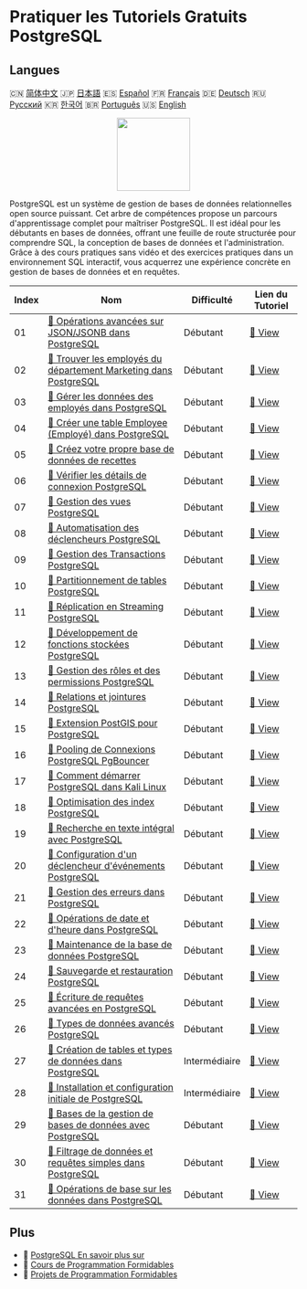 # Pratiquer les Tutoriels Gratuits PostgreSQL

## Langues

🇨🇳 [简体中文](README_zh.md) 🇯🇵 [日本語](README_ja.md) 🇪🇸 [Español](README_es.md) 🇫🇷 [Français](README_fr.md) 🇩🇪 [Deutsch](README_de.md) 🇷🇺 [Русский](README_ru.md) 🇰🇷 [한국어](README_ko.md) 🇧🇷 [Português](README_pt.md) 🇺🇸 [English](README.md) 

<div align="center">
<img width="128px" src="https://file.labex.io/path/9xEeZgWSNpHA.png">
</div>

PostgreSQL est un système de gestion de bases de données relationnelles open source puissant. Cet arbre de compétences propose un parcours d'apprentissage complet pour maîtriser PostgreSQL. Il est idéal pour les débutants en bases de données, offrant une feuille de route structurée pour comprendre SQL, la conception de bases de données et l'administration. Grâce à des cours pratiques sans vidéo et des exercices pratiques dans un environnement SQL interactif, vous acquerrez une expérience concrète en gestion de bases de données et en requêtes.

|   Index | Nom                                                                                                                                                           | Difficulté    | Lien du Tutoriel                                                                                           |
|---------|---------------------------------------------------------------------------------------------------------------------------------------------------------------|---------------|------------------------------------------------------------------------------------------------------------|
|      01 | [📖 Opérations avancées sur JSON/JSONB dans PostgreSQL](https://labex.io/fr/tutorials/postgresql-data-filtering-and-simple-queries-in-postgresql-550956)      | Débutant      | [🔗 View](https://labex.io/fr/tutorials/postgresql-data-filtering-and-simple-queries-in-postgresql-550956) |
|      02 | [📖 Trouver les employés du département Marketing dans PostgreSQL](https://labex.io/fr/tutorials/postgresql-find-marketing-employees-in-postgresql-551146)    | Débutant      | [🔗 View](https://labex.io/fr/tutorials/postgresql-find-marketing-employees-in-postgresql-551146)          |
|      03 | [📖 Gérer les données des employés dans PostgreSQL](https://labex.io/fr/tutorials/postgresql-manage-employee-data-in-postgresql-551130)                       | Débutant      | [🔗 View](https://labex.io/fr/tutorials/postgresql-manage-employee-data-in-postgresql-551130)              |
|      04 | [📖 Créer une table Employee (Employé) dans PostgreSQL](https://labex.io/fr/tutorials/postgresql-create-employee-table-in-postgresql-551115)                  | Débutant      | [🔗 View](https://labex.io/fr/tutorials/postgresql-create-employee-table-in-postgresql-551115)             |
|      05 | [📖 Créez votre propre base de données de recettes](https://labex.io/fr/tutorials/postgresql-create-your-own-recipe-database-551100)                          | Débutant      | [🔗 View](https://labex.io/fr/tutorials/postgresql-create-your-own-recipe-database-551100)                 |
|      06 | [📖 Vérifier les détails de connexion PostgreSQL](https://labex.io/fr/tutorials/postgresql-verify-postgresql-connection-details-551083)                       | Débutant      | [🔗 View](https://labex.io/fr/tutorials/postgresql-verify-postgresql-connection-details-551083)            |
|      07 | [📖 Gestion des vues PostgreSQL](https://labex.io/fr/tutorials/postgresql-data-filtering-and-simple-queries-in-postgresql-550966)                             | Débutant      | [🔗 View](https://labex.io/fr/tutorials/postgresql-data-filtering-and-simple-queries-in-postgresql-550966) |
|      08 | [📖 Automatisation des déclencheurs PostgreSQL](https://labex.io/fr/tutorials/postgresql-postgresql-trigger-automation-550965)                                | Débutant      | [🔗 View](https://labex.io/fr/tutorials/postgresql-postgresql-trigger-automation-550965)                   |
|      09 | [📖 Gestion des Transactions PostgreSQL](https://labex.io/fr/tutorials/postgresql-data-filtering-and-simple-queries-in-postgresql-550964)                     | Débutant      | [🔗 View](https://labex.io/fr/tutorials/postgresql-data-filtering-and-simple-queries-in-postgresql-550964) |
|      10 | [📖 Partitionnement de tables PostgreSQL](https://labex.io/fr/tutorials/postgresql-data-filtering-and-simple-queries-in-postgresql-550963)                    | Débutant      | [🔗 View](https://labex.io/fr/tutorials/postgresql-data-filtering-and-simple-queries-in-postgresql-550963) |
|      11 | [📖 Réplication en Streaming PostgreSQL](https://labex.io/fr/tutorials/postgresql-data-filtering-and-simple-queries-in-postgresql-550962)                     | Débutant      | [🔗 View](https://labex.io/fr/tutorials/postgresql-data-filtering-and-simple-queries-in-postgresql-550962) |
|      12 | [📖 Développement de fonctions stockées PostgreSQL](https://labex.io/fr/tutorials/postgresql-data-filtering-and-simple-queries-in-postgresql-550961)          | Débutant      | [🔗 View](https://labex.io/fr/tutorials/postgresql-data-filtering-and-simple-queries-in-postgresql-550961) |
|      13 | [📖 Gestion des rôles et des permissions PostgreSQL](https://labex.io/fr/tutorials/postgresql-postgresql-role-and-permission-management-550960)               | Débutant      | [🔗 View](https://labex.io/fr/tutorials/postgresql-postgresql-role-and-permission-management-550960)       |
|      14 | [📖 Relations et jointures PostgreSQL](https://labex.io/fr/tutorials/postgresql-postgresql-relationships-and-joins-550959)                                    | Débutant      | [🔗 View](https://labex.io/fr/tutorials/postgresql-postgresql-relationships-and-joins-550959)              |
|      15 | [📖 Extension PostGIS pour PostgreSQL](https://labex.io/fr/tutorials/postgresql-data-filtering-and-simple-queries-in-postgresql-550958)                       | Débutant      | [🔗 View](https://labex.io/fr/tutorials/postgresql-data-filtering-and-simple-queries-in-postgresql-550958) |
|      16 | [📖 Pooling de Connexions PostgreSQL PgBouncer](https://labex.io/fr/tutorials/postgresql-data-filtering-and-simple-queries-in-postgresql-550957)              | Débutant      | [🔗 View](https://labex.io/fr/tutorials/postgresql-data-filtering-and-simple-queries-in-postgresql-550957) |
|      17 | [📖 Comment démarrer PostgreSQL dans Kali Linux](https://labex.io/fr/tutorials/kali-how-to-start-postgresql-in-kali-linux-417476)                             | Débutant      | [🔗 View](https://labex.io/fr/tutorials/kali-how-to-start-postgresql-in-kali-linux-417476)                 |
|      18 | [📖 Optimisation des index PostgreSQL](https://labex.io/fr/tutorials/postgresql-data-filtering-and-simple-queries-in-postgresql-550955)                       | Débutant      | [🔗 View](https://labex.io/fr/tutorials/postgresql-data-filtering-and-simple-queries-in-postgresql-550955) |
|      19 | [📖 Recherche en texte intégral avec PostgreSQL](https://labex.io/fr/tutorials/postgresql-data-filtering-and-simple-queries-in-postgresql-550954)             | Débutant      | [🔗 View](https://labex.io/fr/tutorials/postgresql-data-filtering-and-simple-queries-in-postgresql-550954) |
|      20 | [📖 Configuration d'un déclencheur d'événements PostgreSQL](https://labex.io/fr/tutorials/postgresql-postgresql-event-trigger-setup-550953)                   | Débutant      | [🔗 View](https://labex.io/fr/tutorials/postgresql-postgresql-event-trigger-setup-550953)                  |
|      21 | [📖 Gestion des erreurs dans PostgreSQL](https://labex.io/fr/tutorials/postgresql-data-filtering-and-simple-queries-in-postgresql-550952)                     | Débutant      | [🔗 View](https://labex.io/fr/tutorials/postgresql-data-filtering-and-simple-queries-in-postgresql-550952) |
|      22 | [📖 Opérations de date et d'heure dans PostgreSQL](https://labex.io/fr/tutorials/postgresql-data-filtering-and-simple-queries-in-postgresql-550951)           | Débutant      | [🔗 View](https://labex.io/fr/tutorials/postgresql-data-filtering-and-simple-queries-in-postgresql-550951) |
|      23 | [📖 Maintenance de la base de données PostgreSQL](https://labex.io/fr/tutorials/postgresql-postgresql-database-maintenance-550950)                            | Débutant      | [🔗 View](https://labex.io/fr/tutorials/postgresql-postgresql-database-maintenance-550950)                 |
|      24 | [📖 Sauvegarde et restauration PostgreSQL](https://labex.io/fr/tutorials/postgresql-data-filtering-and-simple-queries-in-postgresql-550949)                   | Débutant      | [🔗 View](https://labex.io/fr/tutorials/postgresql-data-filtering-and-simple-queries-in-postgresql-550949) |
|      25 | [📖 Écriture de requêtes avancées en PostgreSQL](https://labex.io/fr/tutorials/postgresql-data-filtering-and-simple-queries-in-postgresql-550948)             | Débutant      | [🔗 View](https://labex.io/fr/tutorials/postgresql-data-filtering-and-simple-queries-in-postgresql-550948) |
|      26 | [📖 Types de données avancés PostgreSQL](https://labex.io/fr/tutorials/postgresql-data-filtering-and-simple-queries-in-postgresql-550947)                     | Débutant      | [🔗 View](https://labex.io/fr/tutorials/postgresql-data-filtering-and-simple-queries-in-postgresql-550947) |
|      27 | [📖 Création de tables et types de données dans PostgreSQL](https://labex.io/fr/tutorials/postgresql-postgresql-table-creation-and-data-types-550901)         | Intermédiaire | [🔗 View](https://labex.io/fr/tutorials/postgresql-postgresql-table-creation-and-data-types-550901)        |
|      28 | [📖 Installation et configuration initiale de PostgreSQL](https://labex.io/fr/tutorials/postgresql-installation-and-initial-setup-of-postgresql-550900)       | Intermédiaire | [🔗 View](https://labex.io/fr/tutorials/postgresql-installation-and-initial-setup-of-postgresql-550900)    |
|      29 | [📖 Bases de la gestion de bases de données avec PostgreSQL](https://labex.io/fr/tutorials/postgresql-database-management-basics-with-postgresql-550899)      | Débutant      | [🔗 View](https://labex.io/fr/tutorials/postgresql-database-management-basics-with-postgresql-550899)      |
|      30 | [📖 Filtrage de données et requêtes simples dans PostgreSQL](https://labex.io/fr/tutorials/postgresql-data-filtering-and-simple-queries-in-postgresql-550898) | Débutant      | [🔗 View](https://labex.io/fr/tutorials/postgresql-data-filtering-and-simple-queries-in-postgresql-550898) |
|      31 | [📖 Opérations de base sur les données dans PostgreSQL](https://labex.io/fr/tutorials/postgresql-basic-data-operations-in-postgresql-550897)                  | Débutant      | [🔗 View](https://labex.io/fr/tutorials/postgresql-basic-data-operations-in-postgresql-550897)             |

## Plus

- 🔗 [PostgreSQL En savoir plus sur](https://labex.io/fr/skilltrees/postgresql)
- 🔗 [Cours de Programmation Formidables](https://github.com/labex-labs/awesome-programming-courses)
- 🔗 [Projets de Programmation Formidables](https://github.com/labex-labs/awesome-programming-projects)

